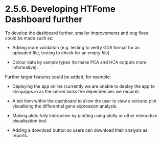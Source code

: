 # 2.5.6. Developing HTFome Dashboard further

To develop the dashboard further, smaller improvements and bug fixes could be made such as:

- Adding more validation (e.g. testing to verify GDS format for an uploaded file, testing to check for an empty file).

- Colour data by sample types (to make PCA and HCA outputs more informative).


Further larger features could be added, for example:

- Deploying the app online (currently we are unable to deploy the app to shinyapps.io as the server lacks the dependencies we require).

- A tab item within the dashboard to allow the user to view a volcano plot visualising the differential gene expression analysis.

- Making plots fully interactive by plotting using plotly or other interactive visualisation tool.

- Adding a download button so users can download their analysis as reports.

